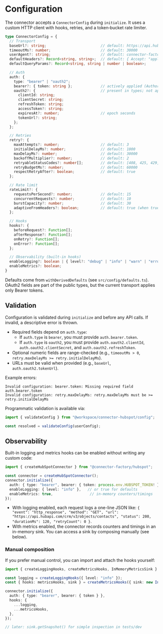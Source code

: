 # Configuration

The connector accepts a `ConnectorConfig` during `initialize`. It uses a custom HTTP client with hooks, retries, and a token‑bucket rate limiter.

```ts
type ConnectorConfig = {
  // Transport
  baseUrl?: string;                         // default: https://api.hubapi.com
  timeoutMs?: number;                       // default: 30000
  userAgent?: string;                       // default: connector-factory-hubspot/0.1.0
  defaultHeaders?: Record<string, string>;  // default: { Accept: "application/json" }
  defaultQueryParams?: Record<string, string | number | boolean>;

  // Auth
  auth: {
    type: "bearer" | "oauth2";
    bearer?: { token: string };             // actively applied (Authorization: Bearer <token>)
    oauth2?: {                              // present in types; not applied by transport yet
      clientId: string;
      clientSecret: string;
      refreshToken: string;
      accessToken?: string;
      expiresAt?: number;                   // epoch seconds
      tokenUrl?: string;
    };
  };

  // Retries
  retry?: {
    maxAttempts?: number;                   // default: 3
    initialDelayMs?: number;                // default: 1000
    maxDelayMs?: number;                    // default: 30000
    backoffMultiplier?: number;             // default: 2
    retryableStatusCodes?: number[];        // default: [408, 425, 429, 500, 502, 503, 504]
    retryBudgetMs?: number;                 // default: 60000
    respectRetryAfter?: boolean;            // default: true
  };

  // Rate limit
  rateLimit?: {
    requestsPerSecond?: number;             // default: 15
    concurrentRequests?: number;            // default: 10
    burstCapacity?: number;                 // default: 30
    adaptiveFromHeaders?: boolean;          // default: true (when true, auto‑adapts using rate‑limit headers)
  };

  // Hooks
  hooks?: {
    beforeRequest?: Function[];
    afterResponse?: Function[];
    onRetry?: Function[];
    onError?: Function[];
  };

  // Observability (built-in hooks)
  enableLogging?: boolean | { level?: "debug" | "info" | "warn" | "error"; includeQueryParams?: boolean; includeHeaders?: boolean; includeBody?: boolean };
  enableMetrics?: boolean;
}
```

Defaults come from `withDerivedDefaults` (see `src/config/defaults.ts`). OAuth2 fields are part of the public types, but the current transport applies only Bearer tokens.

## Validation

Configuration is validated during `initialize` and before any API calls. If invalid, a descriptive error is thrown.

- Required fields depend on `auth.type`:
  - If `auth.type` is `bearer`, you must provide `auth.bearer.token`.
  - If `auth.type` is `oauth2`, you must provide `auth.oauth2.clientId`, `auth.oauth2.clientSecret`, and `auth.oauth2.refreshToken`.
- Optional numeric fields are range-checked (e.g., `timeoutMs > 0`, `retry.maxDelayMs >= retry.initialDelayMs`).
- URLs must be valid when provided (e.g., `baseUrl`, `auth.oauth2.tokenUrl`).

Example errors:

```text
Invalid configuration: bearer.token: Missing required field auth.bearer.token
Invalid configuration: retry.maxDelayMs: retry.maxDelayMs must be >= retry.initialDelayMs
```

Programmatic validation is available via:

```ts
import { validateConfig } from "@workspace/connector-hubspot/config";

const resolved = validateConfig(userConfig);
```

## Observability

Built-in logging and metrics hooks can be enabled without writing any custom code:

```ts
import { createHubSpotConnector } from "@connector-factory/hubspot";

const connector = createHubSpotConnector();
connector.initialize({
  auth: { type: "bearer", bearer: { token: process.env.HUBSPOT_TOKEN! } },
  enableLogging: { level: "info" },   // or true for defaults
  enableMetrics: true,                 // in-memory counters/timings
});
```

- With logging enabled, each request logs a one-line JSON like: `{ "event": "http_response", "method": "GET", "url": "https://api.hubapi.com/crm/v3/objects/contacts", "status": 200, "durationMs": 120, "retryCount": 0 }`.
- With metrics enabled, the connector records counters and timings in an in-memory sink. You can access a sink by composing manually (see below).

### Manual composition
If you prefer manual control, you can import and attach the hooks yourself:

```ts
import { createLoggingHooks, createMetricsHooks, InMemoryMetricsSink } from "@connector-factory/hubspot";

const logging = createLoggingHooks({ level: "info" });
const { hooks: metricsHooks, sink } = createMetricsHooks({ sink: new InMemoryMetricsSink() }, { service: "hubspot" });

connector.initialize({
  auth: { type: "bearer", bearer: { token } },
  hooks: {
    ...logging,
    ...metricsHooks,
  },
});

// later: sink.getSnapshot() for simple inspection in tests/dev
```
